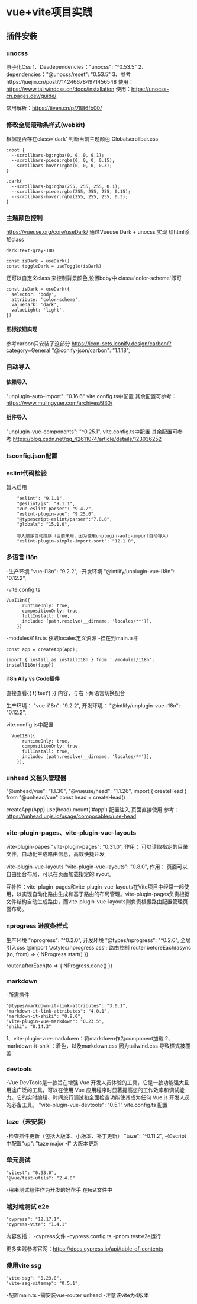 # vue+vite项目实践

## 插件安装

### unocss
 原子化Css
 1、Devdependencies："unocss": "^0.53.5"
 2、dependencies："@unocss/reset": "0.53.5"
 3、参考https://juejin.cn/post/7142466784971456548
 使用：https://www.tailwindcss.cn/docs/installation
 使用：https://unocss-cn.pages.dev/guide/
 
 常用解析：https://tiven.cn/p/7886fb00/

### 修改全局滚动条样式(webkit)
根据是否存在class='dark' 判断当前主题颜色
Globalscrollbar.css


```
:root {
  --scrollbars-bg:rgba(0, 0, 0, 0.1);
  --scrollbars-piece:rgba(0, 0, 0, 0.15);
  --scrollbars-hover:rgba(0, 0, 0, 0.3);
}

.dark{
  --scrollbars-bg:rgba(255, 255, 255, 0.1);
  --scrollbars-piece:rgba(255, 255, 255, 0.15);
  --scrollbars-hover:rgba(255, 255, 255, 0.3);
}
```



### 主题颜色控制

https://vueuse.org/core/useDark/
通过Vueuse Dark + unocss 实现 给html添加class
```
dark:text-gray-100

const isDark = useDark()
const toggleDark = useToggle(isDark)
```

还可以自定义class 来控制背景颜色,设置boby中 class='color-scheme'即可
```
const isDark = useDark({
  selector: 'body',
  attribute: 'color-scheme',
  valueDark: 'dark',
  valueLight: 'light',
})
```

#### 图标按钮实现
参考carbon只安装了这部分
https://icon-sets.iconify.design/carbon/?category=General
"@iconify-json/carbon": "1.1.18",


### 自动导入

#### 依赖导入
"unplugin-auto-import": "0.16.6"
vite.config.ts中配置
其余配置可参考：https://www.mulingyuer.com/archives/930/

#### 组件导入
"unplugin-vue-components": "^0.25.1",
vite.config.ts中配置
其余配置可参考:https://blog.csdn.net/qq_42611074/article/details/123036252

### tsconfig.json配置


### eslint代码检验
暂未启用
```
    "eslint": "9.1.1",
    "@eslint/js": "9.1.1",
    "vue-eslint-parser": "9.4.2",
    "eslint-plugin-vue": "9.25.0",
    "@typescript-eslint/parser":"7.8.0",
    "globals": "15.1.0",

    导入顺序自动排序（当前未用，因为使用unplugin-auto-import自动导入）
    "eslint-plugin-simple-import-sort": "12.1.0",
```

### 多语言 i18n
-生产环境
"vue-i18n": "9.2.2",
-开发环境
"@intlify/unplugin-vue-i18n": "0.12.2",

-vite.config.ts
```
VueI18n({
      runtimeOnly: true,
      compositionOnly: true,
      fullInstall: true,
      include: [path.resolve(__dirname, 'locales/**')],
    })
```

-modules/i18n.ts 获取locales定义资源
-挂在到main.ts中
```
const app = createApp(App);  

import { install as installI18n } from './modules/i18n'; 
installI18n({app})
```

#### i18n Ally vs Code插件
直接查看{{ t('test') }} 内容，与右下角语言切换配合

生产环境：
  "vue-i18n": "9.2.2",
开发环境：
  "@intlify/unplugin-vue-i18n": "0.12.2",

vite.config.ts中配置
```
  VueI18n({
      runtimeOnly: true,
      compositionOnly: true,
      fullInstall: true,
      include: [path.resolve(__dirname, 'locales/**')],
    }),
```



### unhead 文档头管理器
"@unhead/vue": "1.1.30",
"@vueuse/head": "1.1.26",
import { createHead } from "@unhead/vue"
const head = createHead()

createApp(App).use(head).mount('#app')
配置注入 页面直接使用
参考：https://unhead.unjs.io/usage/composables/use-head

### vite-plugin-pages、vite-plugin-vue-layouts
vite-plugin-papes
"vite-plugin-pages": "0.31.0",
作用：
可以读取指定的目录文件，自动化生成路由信息，高效快捷开发

vite-plugin-vue-layouts
"vite-plugin-vue-layouts": "0.8.0",
作用：
页面可以自由组合布局，可以在页面加载指定的layout。

互补性：vite-plugin-pages和vite-plugin-vue-layouts在Vite项目中经常一起使用，以实现自动化路由生成和基于路由的布局管理。vite-plugin-pages负责根据文件结构自动生成路由，而vite-plugin-vue-layouts则负责根据路由配置管理页面布局。

### nprogress 进度条样式
生产环境
"nprogress": "^0.2.0",
开发环境
"@types/nprogress": "^0.2.0",
全局引入css
@import './styles/nprogress.css';
路由控制
router.beforeEach(async (to, from) => {
  NProgress.start()
})

router.afterEach(to => {
  NProgress.done()
})


### markdown
-所需插件
```
"@types/markdown-it-link-attributes": "3.0.1",
"markdown-it-link-attributes": "4.0.1",
"markdown-it-shiki": "0.9.0",
"vite-plugin-vue-markdown": "0.23.5",
"shiki": "0.14.3"
```
1、vite-plugin-vue-markdown：将markdown作为component加载
2、markdown-it-shiki：着色，以及markdown.css 因为tailwind.css 导致样式被覆盖


### devtools
-Vue DevTools是一款旨在增强 Vue 开发人员体验的工具，它是一款功能强大且用途广泛的工具，可以在使用 Vue 应用程序时显著提高您的工作效率和调试能力。它的实时编辑、时间旅行调试和全面检查功能使其成为任何 Vue.js 开发人员的必备工具。
"vite-plugin-vue-devtools": "0.5.1"
vite.config.ts 配置


### taze（未安装）
-检查插件更新（包括大版本、小版本、补丁更新）
"taze": "^0.11.2",
-如script 中配置"up": "taze major -I" 大版本更新

### 单元测试
```
"vitest": "0.33.0",
"@vue/test-utils": "2.4.0"
```
-用来测试组件作为开发的好帮手
在test文件中

### 端对端测试 e2e
```
"cypress": "12.17.1",
"cypress-vite": "1.4.1"
```
内容包括：
-cypress文件
-cypress.config.ts
-pnpm test:e2e运行

更多实践参考官网：https://docs.cypress.io/api/table-of-contents

### 使用vite ssg
```
"vite-ssg": "0.23.0",
"vite-ssg-sitemap": "0.5.1",
```
-配置main.ts
-需安装vue-router unhead
-注意该vite为4版本
